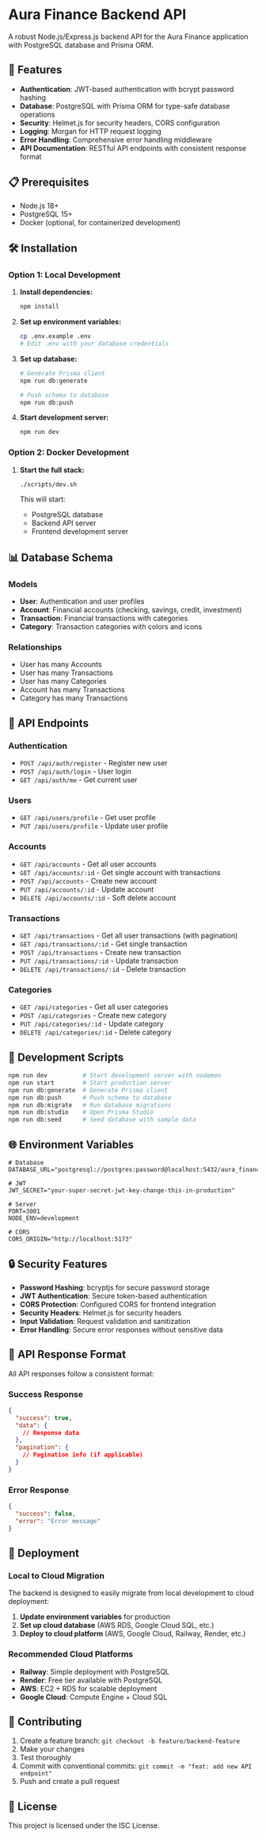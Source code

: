 # Aura Finance Backend API

A robust Node.js/Express.js backend API for the Aura Finance application with PostgreSQL database and Prisma ORM.

## 🚀 Features

- **Authentication**: JWT-based authentication with bcrypt password hashing
- **Database**: PostgreSQL with Prisma ORM for type-safe database operations
- **Security**: Helmet.js for security headers, CORS configuration
- **Logging**: Morgan for HTTP request logging
- **Error Handling**: Comprehensive error handling middleware
- **API Documentation**: RESTful API endpoints with consistent response format

## 📋 Prerequisites

- Node.js 18+
- PostgreSQL 15+
- Docker (optional, for containerized development)

## 🛠️ Installation

### Option 1: Local Development

1. **Install dependencies:**

   ```bash
   npm install
   ```

2. **Set up environment variables:**

   ```bash
   cp .env.example .env
   # Edit .env with your database credentials
   ```

3. **Set up database:**

   ```bash
   # Generate Prisma client
   npm run db:generate

   # Push schema to database
   npm run db:push
   ```

4. **Start development server:**
   ```bash
   npm run dev
   ```

### Option 2: Docker Development

1. **Start the full stack:**

   ```bash
   ./scripts/dev.sh
   ```

   This will start:
   - PostgreSQL database
   - Backend API server
   - Frontend development server

## 📊 Database Schema

### Models

- **User**: Authentication and user profiles
- **Account**: Financial accounts (checking, savings, credit, investment)
- **Transaction**: Financial transactions with categories
- **Category**: Transaction categories with colors and icons

### Relationships

- User has many Accounts
- User has many Transactions
- User has many Categories
- Account has many Transactions
- Category has many Transactions

## 🔌 API Endpoints

### Authentication

- `POST /api/auth/register` - Register new user
- `POST /api/auth/login` - User login
- `GET /api/auth/me` - Get current user

### Users

- `GET /api/users/profile` - Get user profile
- `PUT /api/users/profile` - Update user profile

### Accounts

- `GET /api/accounts` - Get all user accounts
- `GET /api/accounts/:id` - Get single account with transactions
- `POST /api/accounts` - Create new account
- `PUT /api/accounts/:id` - Update account
- `DELETE /api/accounts/:id` - Soft delete account

### Transactions

- `GET /api/transactions` - Get all user transactions (with pagination)
- `GET /api/transactions/:id` - Get single transaction
- `POST /api/transactions` - Create new transaction
- `PUT /api/transactions/:id` - Update transaction
- `DELETE /api/transactions/:id` - Delete transaction

### Categories

- `GET /api/categories` - Get all user categories
- `POST /api/categories` - Create new category
- `PUT /api/categories/:id` - Update category
- `DELETE /api/categories/:id` - Delete category

## 🔧 Development Scripts

```bash
npm run dev          # Start development server with nodemon
npm run start        # Start production server
npm run db:generate  # Generate Prisma client
npm run db:push      # Push schema to database
npm run db:migrate   # Run database migrations
npm run db:studio    # Open Prisma Studio
npm run db:seed      # Seed database with sample data
```

## 🌐 Environment Variables

```env
# Database
DATABASE_URL="postgresql://postgres:password@localhost:5432/aura_finance"

# JWT
JWT_SECRET="your-super-secret-jwt-key-change-this-in-production"

# Server
PORT=3001
NODE_ENV=development

# CORS
CORS_ORIGIN="http://localhost:5173"
```

## 🔒 Security Features

- **Password Hashing**: bcryptjs for secure password storage
- **JWT Authentication**: Secure token-based authentication
- **CORS Protection**: Configured CORS for frontend integration
- **Security Headers**: Helmet.js for security headers
- **Input Validation**: Request validation and sanitization
- **Error Handling**: Secure error responses without sensitive data

## 📝 API Response Format

All API responses follow a consistent format:

### Success Response

```json
{
  "success": true,
  "data": {
    // Response data
  },
  "pagination": {
    // Pagination info (if applicable)
  }
}
```

### Error Response

```json
{
  "success": false,
  "error": "Error message"
}
```

## 🚀 Deployment

### Local to Cloud Migration

The backend is designed to easily migrate from local development to cloud deployment:

1. **Update environment variables** for production
2. **Set up cloud database** (AWS RDS, Google Cloud SQL, etc.)
3. **Deploy to cloud platform** (AWS, Google Cloud, Railway, Render, etc.)

### Recommended Cloud Platforms

- **Railway**: Simple deployment with PostgreSQL
- **Render**: Free tier available with PostgreSQL
- **AWS**: EC2 + RDS for scalable deployment
- **Google Cloud**: Compute Engine + Cloud SQL

## 🤝 Contributing

1. Create a feature branch: `git checkout -b feature/backend-feature`
2. Make your changes
3. Test thoroughly
4. Commit with conventional commits: `git commit -m "feat: add new API endpoint"`
5. Push and create a pull request

## 📄 License

This project is licensed under the ISC License.
